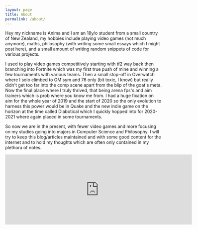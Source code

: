 ```yaml
---
layout: page
title: About
permalink: /about/
---
```


Hey my nickname is Anima and I am an 18y/o student from a small country of New Zealand, my hobbies include playing video games (not much anymore), maths, philosophy (with writing some small essays which I might post here), and a small amount of writing random snippets of code for various projects.

I used to play video games competitively starting with tf2 way back then branching into Fortnite which was my first true push of mine and winning a few tournaments with various teams. Then a small stop-off in Overwatch where I solo climbed to GM sym and 76 only (bit toxic, I know) but really didn't get too far into the comp scene apart from the blip of the goat's meta. Now the final place where I truly thrived, that being arena fps's and aim trainers which is prob where you know me from. I had a huge fixation on aim for the whole year of 2019 and the start of 2020 so the only evolution to harness this power would be in Quake and the new indie game on the horizon at the time called Diabotical which I quickly hopped into for 2020-2021 where again placed in some tournaments.

So now we are in the present, with fewer video games and more focusing on my studies going into majors in Computer Science and Philosophy. I will try to keep this blog/articles maintained and with some good content for the internet and to hold my thoughts which are often only contained in my plethora of notes.

<iframe src="https://github.com/sponsors/animafps/card" title="Sponsor animafps" height="225" width="600" style="border: 0;"></iframe>
